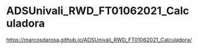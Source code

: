 # ADSUnivali_RWD_FT01062021_Calculadora

https://marcosdarosa.github.io/ADSUnivali_RWD_FT01062021_Calculadora/
